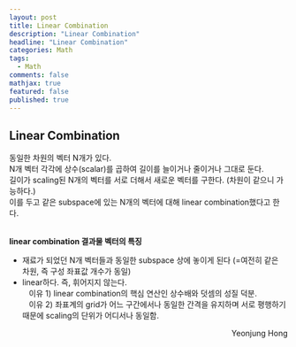 ```yaml
---
layout: post
title: Linear Combination
description: "Linear Combination"
headline: "Linear Combination"
categories: Math
tags: 
  - Math
comments: false
mathjax: true
featured: false
published: true
---
```


## Linear Combination

동일한 차원의 벡터 N개가 있다. <br>
N개 벡터 각각에 상수(scalar)를 곱하여 길이를 늘이거나 줄이거나 그대로 둔다.<br>
길이가 scaling된 N개의 벡터를 서로 더해서 새로운 벡터를 구한다. (차원이 같으니 가능하다.) <br>
이를 두고 같은 subspace에 있는 N개의 벡터에 대해 linear combination했다고 한다.<br><br>

**linear combination 결과물 벡터의 특징**

- 재료가 되었던 N개 벡터들과 동일한 subspace 상에 놓이게 된다 (=여전히 같은 차원, 즉 구성 좌표값 개수가 동일)<br>
- linear하다. 즉, 휘어지지 않는다.<br>
&nbsp;&nbsp;&nbsp;이유 1) linear combination의 핵심 연산인 상수배와 덧셈의 성질 덕분. <br>
&nbsp;&nbsp;&nbsp;이유 2) 좌표계의 grid가 어느 구간에서나 동일한 간격을 유지하며 서로 평행하기 때문에 scaling의 단위가 어디서나 동일함. 


<p align="right"> Yeonjung Hong <p>
